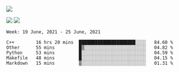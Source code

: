 ![](https://github-profile-summary-cards.vercel.app/api/cards/profile-details?username=nic-obert&theme=monokai)

![](https://github-profile-summary-cards.vercel.app/api/cards/stats?username=nic-obert&theme=monokai)
![](https://github-profile-summary-cards.vercel.app/api/cards/most-commit-language?username=nic-obert&theme=monokai)

<!--START_SECTION:waka-->
```text
Week: 19 June, 2021 - 25 June, 2021

C++        16 hrs 20 mins  █████████████████████░░░░   84.60 % 
Other      55 mins         █▒░░░░░░░░░░░░░░░░░░░░░░░   04.82 % 
Python     53 mins         █░░░░░░░░░░░░░░░░░░░░░░░░   04.59 % 
Makefile   48 mins         █░░░░░░░░░░░░░░░░░░░░░░░░   04.15 % 
Markdown   15 mins         ▒░░░░░░░░░░░░░░░░░░░░░░░░   01.31 % 
```
<!--END_SECTION:waka-->
